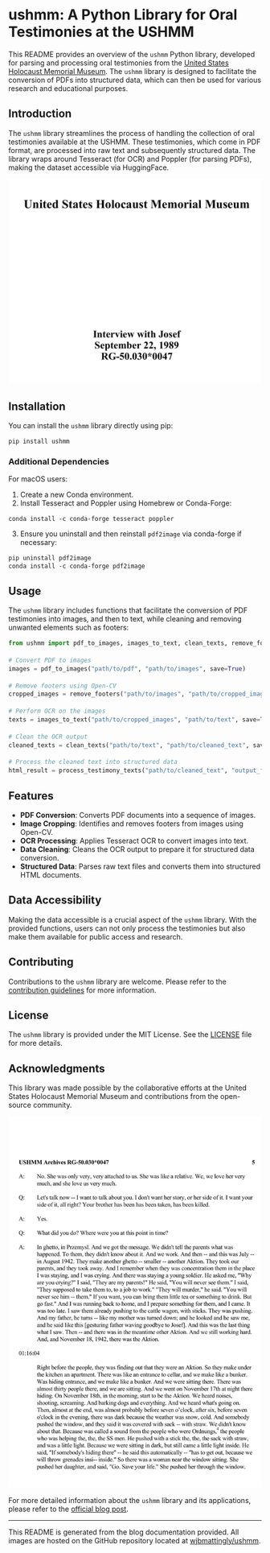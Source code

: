 # ushmm: A Python Library for Oral Testimonies at the USHMM

This README provides an overview of the `ushmm` Python library, developed for parsing and processing oral testimonies from the [United States Holocaust Memorial Museum](https://www.ushmm.org/). The `ushmm` library is designed to facilitate the conversion of PDFs into structured data, which can then be used for various research and educational purposes.

## Introduction

The `ushmm` library streamlines the process of handling the collection of oral testimonies available at the USHMM. These testimonies, which come in PDF format, are processed into raw text and subsequently structured data. The library wraps around Tesseract (for OCR) and Poppler (for parsing PDFs), making the dataset accessible via HuggingFace.

![Sample Testimony](https://raw.githubusercontent.com/wjbmattingly/ushmm/main/images/header-page.png)

## Installation

You can install the `ushmm` library directly using pip:

```shell
pip install ushmm
```

### Additional Dependencies

For macOS users:

1. Create a new Conda environment.
2. Install Tesseract and Poppler using Homebrew or Conda-Forge:

```shell
conda install -c conda-forge tesseract poppler
```

3. Ensure you uninstall and then reinstall `pdf2image` via conda-forge if necessary:

```shell
pip uninstall pdf2image
conda install -c conda-forge pdf2image
```

## Usage

The `ushmm` library includes functions that facilitate the conversion of PDF testimonies into images, and then to text, while cleaning and removing unwanted elements such as footers:

```python
from ushmm import pdf_to_images, images_to_text, clean_texts, remove_footers, process_testimony_texts

# Convert PDF to images
images = pdf_to_images("path/to/pdf", "path/to/images", save=True)

# Remove footers using Open-CV
cropped_images = remove_footers("path/to/images", "path/to/cropped_images", save=True)

# Perform OCR on the images
texts = images_to_text("path/to/cropped_images", "path/to/text", save=True)

# Clean the OCR output
cleaned_texts = clean_texts("path/to/text", "path/to/cleaned_text", save=True)

# Process the cleaned text into structured data
html_result = process_testimony_texts("path/to/cleaned_text", "output_file.html", save=True)
```

## Features

- **PDF Conversion**: Converts PDF documents into a sequence of images.
- **Image Cropping**: Identifies and removes footers from images using Open-CV.
- **OCR Processing**: Applies Tesseract OCR to convert images into text.
- **Data Cleaning**: Cleans the OCR output to prepare it for structured data conversion.
- **Structured Data**: Parses raw text files and converts them into structured HTML documents.

## Data Accessibility

Making the data accessible is a crucial aspect of the `ushmm` library. With the provided functions, users can not only process the testimonies but also make them available for public access and research.

## Contributing

Contributions to the `ushmm` library are welcome. Please refer to the [contribution guidelines](https://github.com/wjbmattingly/ushmm/blob/main/CONTRIBUTING.md) for more information.

## License

The `ushmm` library is provided under the MIT License. See the [LICENSE](https://github.com/wjbmattingly/ushmm/blob/main/LICENSE) file for more details.

## Acknowledgments

This library was made possible by the collaborative efforts at the United States Holocaust Memorial Museum and contributions from the open-source community.

![Cropped Testimony Image](https://raw.githubusercontent.com/wjbmattingly/ushmm/main/images/cropped.png)

For more detailed information about the `ushmm` library and its applications, please refer to the [official blog post](#).

---

This README is generated from the blog documentation provided. All images are hosted on the GitHub repository located at [wjbmattingly/ushmm](https://github.com/wjbmattingly/ushmm).